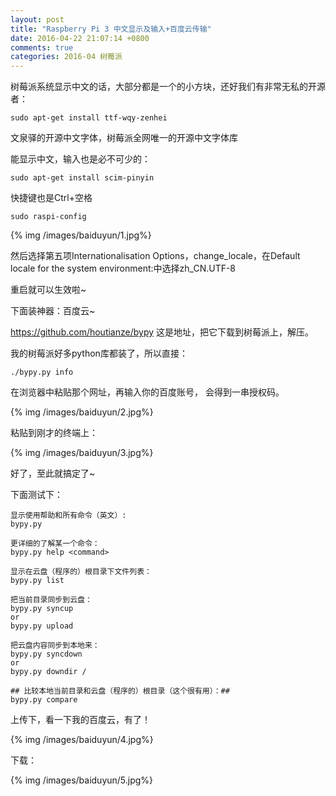```yaml
---
layout: post
title: "Raspberry Pi 3 中文显示及输入+百度云传输"
date: 2016-04-22 21:07:14 +0800
comments: true
categories: 2016-04 树莓派
---
```

树莓派系统显示中文的话，大部分都是一个的小方块，还好我们有非常无私的开源者：
```
sudo apt-get install ttf-wqy-zenhei
```
文泉驿的开源中文字体，树莓派全网唯一的开源中文字体库

能显示中文，输入也是必不可少的：<!--more-->
```
sudo apt-get install scim-pinyin
```
快捷键也是Ctrl+空格
```
sudo raspi-config
```

{% img /images/baiduyun/1.jpg%}  


然后选择第五项Internationalisation Options，change_locale，在Default locale for the system environment:中选择zh_CN.UTF-8

重启就可以生效啦~

下面装神器：百度云~

https://github.com/houtianze/bypy
这是地址，把它下载到树莓派上，解压。


我的树莓派好多python库都装了，所以直接：
```
./bypy.py info
```

在浏览器中粘贴那个网址，再输入你的百度账号，
会得到一串授权码。

{% img /images/baiduyun/2.jpg%}  

粘贴到刚才的终端上：

{% img /images/baiduyun/3.jpg%}  

好了，至此就搞定了~

下面测试下：
```
显示使用帮助和所有命令（英文）: 
bypy.py 

更详细的了解某一个命令： 
bypy.py help <command> 

显示在云盘（程序的）根目录下文件列表： 
bypy.py list 

把当前目录同步到云盘： 
bypy.py syncup 
or 
bypy.py upload 

把云盘内容同步到本地来： 
bypy.py syncdown 
or 
bypy.py downdir / 

## 比较本地当前目录和云盘（程序的）根目录（这个很有用）：## 
bypy.py compare
```



上传下，看一下我的百度云，有了！
  
{% img /images/baiduyun/4.jpg%} 

下载：

{% img /images/baiduyun/5.jpg%} 
 